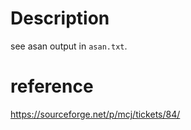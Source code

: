 # Description

see asan output in ``asan.txt``.

# reference

https://sourceforge.net/p/mcj/tickets/84/
